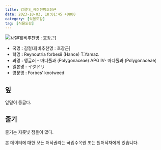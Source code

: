 ```yaml
---
title: 감절대_비추천명호장근
date: 2023-10-03, 18:01:45 +0800
category: [식물도감]
tag: [식물도감]
---
```




![감절대[비추천명 : 호장근]](http://www.nature.go.kr/fileUpload/plants/basic/Polygonaceae/Fallopia/1165/1165_3_th2.JPG)
- 국명 : 감절대[비추천명 : 호장근]
- 학명 : Reynoutria forbesii (Hance) T.Yamaz.
- 과명 : 앵글러 - 마디풀과 (Polygonaceae) APG Ⅳ- 마디풀과 (Polygonaceae)
- 일본명 : イタドリ
- 영문명 : Forbes’ knotweed


## 잎
잎밑이 둥글다.
## 줄기
줄기는 자줏빛 점들이 많다.






본 데이터에 대한 모든 저작권리는 국립수목원 또는 원저작자에게 있습니다.
